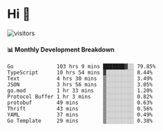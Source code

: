 # Hi 👋
 
![visitors](https://visitor-badge.glitch.me/badge?page_id=sorcererxw.sorcererx)

#### 📊 Monthly Development Breakdown

<!--START_SECTION:waka-->
```text
Go              103 hrs 9 mins ███████▓░░ 79.85%
TypeScript      10 hrs 54 mins ▓░░░░░░░░░ 8.44%
Text            4 hrs 30 mins  ▒░░░░░░░░░ 3.49%
JSON            3 hrs 56 mins  ▒░░░░░░░░░ 3.05%
go.mod          1 hr 33 mins   ▒░░░░░░░░░ 1.20%
Protocol Buffer 1 hr 3 mins    ▒░░░░░░░░░ 0.82%
protobuf        49 mins        ▒░░░░░░░░░ 0.63%
Thrift          43 mins        ▒░░░░░░░░░ 0.56%
YAML            37 mins        ▒░░░░░░░░░ 0.49%
Go Template     29 mins        ▒░░░░░░░░░ 0.38%
```
<!--END_SECTION:waka-->
